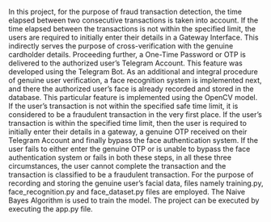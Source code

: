 In this project, for the purpose of fraud transaction detection, the time elapsed between two consecutive transactions is taken into account.
If the time elapsed between the transactions is not within the specified limit, the users are required to initially enter their details in a Gateway Interface.
This indirectly serves the purpose of cross-verification with the genuine cardholder details.
Proceeding further, a One-Time Password or OTP is delivered to the authorized user’s Telegram Account. This feature was developed using the Telegram Bot.
As an additional and integral procedure of genuine user verification, a face recognition system is implemented next, and there the authorized user’s face is already recorded and stored in the database.
This particular feature is implemented using the OpenCV model. If the user’s transaction is not within the specified safe time limit, it is considered to be a fraudulent transaction in the very first place.
If the user’s transaction is within the specified time limit, then the user is required to initially enter their details in a gateway, a genuine OTP received on their Telegram Account
and finally bypass the face authentication system. 
If the user fails to either enter the genuine OTP or is unable to bypass the face authentication system or fails in both these steps,
in all these three circumstances, the user cannot complete the transaction and the transaction is classified to be a fraudulent transaction.
For the purpose of recording and storing the genuine user’s facial data, files namely training.py, face_recognition.py and face_dataset.py files are employed.
The Naive Bayes Algorithm is used to train the model.
The project can be executed by executing the app.py file. 
 
 
